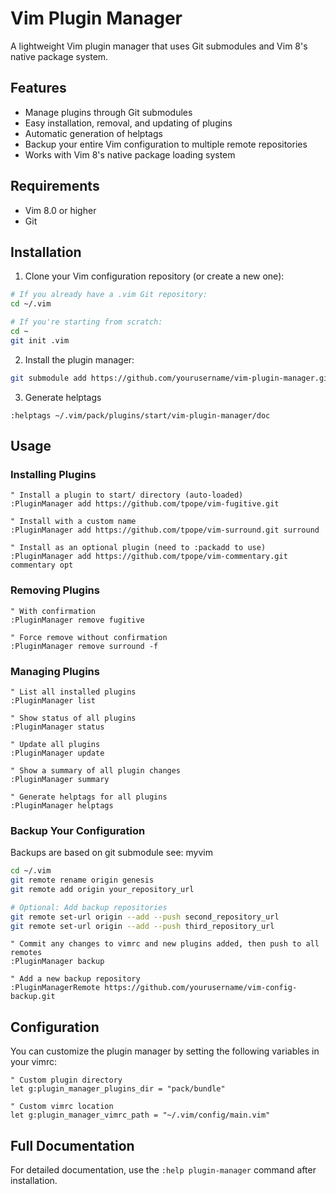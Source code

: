 # Vim Plugin Manager

A lightweight Vim plugin manager that uses Git submodules and Vim 8's native package system.

## Features

- Manage plugins through Git submodules
- Easy installation, removal, and updating of plugins
- Automatic generation of helptags
- Backup your entire Vim configuration to multiple remote repositories
- Works with Vim 8's native package loading system

## Requirements

- Vim 8.0 or higher
- Git

## Installation

1. Clone your Vim configuration repository (or create a new one):

```bash
# If you already have a .vim Git repository:
cd ~/.vim

# If you're starting from scratch:
cd ~
git init .vim
```

2. Install the plugin manager:

```bash
git submodule add https://github.com/yourusername/vim-plugin-manager.git ~/.vim/pack/plugins/start/vim-plugin-manager
```


3. Generate helptags

```vim
:helptags ~/.vim/pack/plugins/start/vim-plugin-manager/doc
```

## Usage

### Installing Plugins

```vim
" Install a plugin to start/ directory (auto-loaded)
:PluginManager add https://github.com/tpope/vim-fugitive.git

" Install with a custom name
:PluginManager add https://github.com/tpope/vim-surround.git surround

" Install as an optional plugin (need to :packadd to use)
:PluginManager add https://github.com/tpope/vim-commentary.git commentary opt
```

### Removing Plugins

```vim
" With confirmation
:PluginManager remove fugitive

" Force remove without confirmation
:PluginManager remove surround -f
```

### Managing Plugins

```vim
" List all installed plugins
:PluginManager list

" Show status of all plugins
:PluginManager status

" Update all plugins
:PluginManager update

" Show a summary of all plugin changes
:PluginManager summary

" Generate helptags for all plugins
:PluginManager helptags
```

### Backup Your Configuration

Backups are based on git submodule see: myvim
```bash
cd ~/.vim
git remote rename origin genesis
git remote add origin your_repository_url

# Optional: Add backup repositories
git remote set-url origin --add --push second_repository_url
git remote set-url origin --add --push third_repository_url
``` 

```vim
" Commit any changes to vimrc and new plugins added, then push to all remotes
:PluginManager backup

" Add a new backup repository
:PluginManagerRemote https://github.com/yourusername/vim-config-backup.git
```

## Configuration

You can customize the plugin manager by setting the following variables in your vimrc:

```vim
" Custom plugin directory
let g:plugin_manager_plugins_dir = "pack/bundle"

" Custom vimrc location
let g:plugin_manager_vimrc_path = "~/.vim/config/main.vim"
```

## Full Documentation

For detailed documentation, use the `:help plugin-manager` command after installation.
